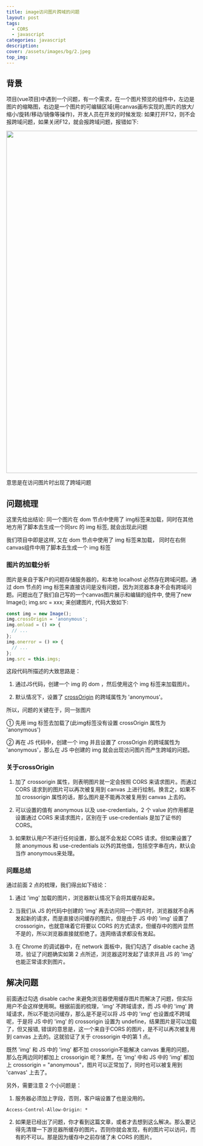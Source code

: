 ```yaml
---
title: image访问图片跨域的问题
layout: post
tags: 
  - CORS
  - javascript
categories: javascript
description: 
cover: /assets/images/bg/2.jpeg
top_img: 
---
```


## 背景

项目(vue项目)中遇到一个问题，有一个需求，在一个图片预览的组件中，左边是图片的缩略图，右边是一个图片的可编辑区域(用canvas画布实现的,图片的放大/缩小/旋转/移动/镜像等操作)，开发人员在开发的时候发现: 如果打开F12，则不会报跨域问题，如果关闭F12，就会报跨域问题，报错如下:

<img style="width: 900px;" src="../../assets/images/image_error.jpg">

意思是在访问图片时出现了跨域问题

## 问题梳理

这里先给出结论: 同一个图片在 dom 节点中使用了 img标签来加载，同时在其他地方用了脚本去生成一个同src 的 img 标签, 就会出现此问题

我们项目中即是这样, 又在 dom 节点中使用了 img 标签来加载， 同时在右侧canvas组件中用了脚本去生成一个 img 标签

### 图片的加载分析

图片是来自于客户的问题存储服务器的，和本地 localhost 必然存在跨域问题。通过 dom 节点的 img 标签来直接访问是没有问题，因为浏览器本身不会有跨域问题。问题出在了我们自己写的一个canvas图片展示和编辑的组件中, 使用了new Image(); img.src = xxx; 来创建图片, 代码大致如下:

```javascript
const img = new Image();
img.crossOrigin = 'anonymous';
img.onload = () => {
  // ...
};
img.onerror = () => {
  // ...
};
img.src = this.imgs;
```

这段代码所描述的大致思路是：

1. 通过JS代码，创建一个 img 的 dom ，然后使用这个 img 标签来加载图片。

2. 默认情况下，设置了 [crossOrigin](https://developer.mozilla.org/zh-CN/docs/Web/HTML/CORS_settings_attributes) 的跨域属性为 'anonymous'。

所以，问题的关键在于，同一张图片

① 先用 img 标签去加载了(此img标签没有设置 crossOrigin 属性为 'anonymous')

② 再在 JS 代码中，创建一个 img 并且设置了 crossOrigin 的跨域属性为 'anonymous'，那么在 JS 中创建的 img 就会出现访问图片而产生跨域的问题。

### 关于crossOrigin

1. 加了 crossorigin 属性，则表明图片就一定会按照 CORS 来请求图片。而通过CORS 请求到的图片可以再次被复用到 canvas 上进行绘制。换言之，如果不加 crossorigin 属性的话，那么图片是不能再次被复用到 canvas 上去的。

2. 可以设置的值有 anonymous 以及 use-credentials，2 个 value 的作用都是设置通过 CORS 来请求图片，区别在于 use-credentials 是加了证书的 CORS。

3. 如果默认用户不进行任何设置，那么就不会发起 CORS 请求。但如果设置了除 anonymous 和 use-credentials 以外的其他值，包括空字串在内，默认会当作 anonymous来处理。

### 问题总结

通过前面 2 点的梳理，我们得出如下结论：

1. 通过 'img' 加载的图片，浏览器默认情况下会将其缓存起来。

2. 当我们从 JS 的代码中创建的 'img' 再去访问同一个图片时，浏览器就不会再发起新的请求，而是直接访问缓存的图片。但是由于 JS 中的 'img' 设置了 crossorigin，也就意味着它将要以 CORS 的方式请求，但缓存中的图片显然不是的，所以浏览器直接就拒绝了。连网络请求都没有发起。

3. 在 Chrome 的调试器中，在 network 面板中，我们勾选了 disable cache 选项，验证了问题确实如第 2 点所述，浏览器这时发起了请求并且 JS 的 'img' 也能正常请求到图片。


## 解决问题

前面通过勾选 disable cache 来避免浏览器使用缓存图片而解决了问题，但实际用户不会这样使用啊。根据前面的梳理，'img' 不跨域请求，而 JS 中的 'img' 跨域请求，所以不能访问缓存，那么是不是可以将 JS 中的 'img' 也设置成不跨域呢，于是将 JS 中的 'img' 的 crossorigin 设置为 undefine，结果图片是可以加载了，但又报错, 错误的意思是，这一个来自于CORS 的图片，是不可以再次被复用到 canvas 上去的。这就验证了关于 crossorigin 中的第 1 点。

既然 'img' 和 JS 中的 'img' 都不加 crossorigin不能解决 canvas 重用的问题，那么在两边同时都加上 crossorigin 呢？果然，在 'img' 中和 JS 中的 'img' 都加上 crossorigin = "anonymous"，图片可以正常加了，同时也可以被复用到 'canvas' 上去了。

另外，需要注意 2 个小问题是：

1. 服务器必须加上字段，否则，客户端设置了也是没用的。

```
Access-Control-Allow-Origin: *
```

2. 如果是已经出了问题，你才看到这篇文章，或者才去想到这么解决。那么要记得先清理一下游览器所缓存的图片。否则你就会发现，有的图片可以访问，而有的不可以。那是因为缓存中之前存储了未 CORS 的图片。